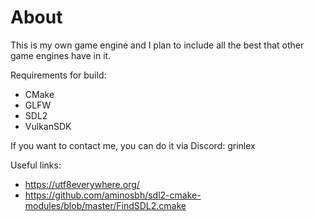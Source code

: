 # About
This is my own game engine and I plan to include all the best that other game engines have in it.

Requirements for build:
* CMake
* GLFW
* SDL2
* VulkanSDK

If you want to contact me, you can do it via Discord: grinlex

Useful links:
- https://utf8everywhere.org/
- https://github.com/aminosbh/sdl2-cmake-modules/blob/master/FindSDL2.cmake

